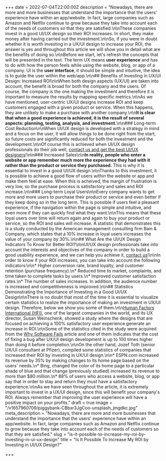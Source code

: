 +++
date = 2022-07-04T22:00:00Z
description = "Nowadays, there are more and more businesses that understand the importance that the users' experience have within an app/website. In fact, large companies such as Amazon and Netflix continue to grow because they take into account each of the needs of customers so that they are satisfied.\n\nThese companies invest in a good UI/UX design so their ROI increases. In short, they make money after having carried out the investment.\n\nSo, if you were in doubt whether it is worth investing in a UX/UI design to increase your ROI, the answer is yes and throughout this article we will show you in detail what are the benefits of doing so.\n\nBefore we start, let's refresh the concepts that will be presented in the text. The term UX means **user experience** and has to do with how the person feels while using the website, blog, or app of a company. UI is the **user interface**, it should be simple and intuitive, the idea is to guide the user within the web/app.\n\n## Benefits of Investing in UX/UI Design: Increased ROI\n\nWhen both design aspects (UX/UI) are taken into account, the benefit is broad for both the company and the users. Of course, the company is the one making the investment and therefore it is important to measure the results by mapping specific metrics.\n\nAs we have mentioned, user-centric UX/UI designs increase ROI and keep customers engaged with a given product or service. When this happens, they are unlikely to make a purchase with another company.\n\n**It is clear that when a good experience is achieved, it is the result of several aspects: planning, testing, analysis, and investment.**\n\n### Long-term Cost Reduction\n\nWhen UI/UX design is developed with a strategy in mind and a focus on the user, it will allow things to be done right from the start, so future costs are significantly reduced for both the investment and the development.\n\nOf course this is achieved when UI/UX design professionals do their job well, [contact us and get the best UI/UX designers](/contact)!\n\n### Increased Sales\n\n**In reality, people who enter a website or app remember much more the experience they had with it rather than the product or service they purchased.** This is why it is essential to invest in a good UI/UX design.\n\nThanks to this investment, it is possible to achieve a good flow of users within the website or app and make them feel at ease. When this is acheived, the margin of frustration is very low, so the purchase process is satisfactory and sales and ROI increase.\n\n### Long-term Loyal Users\n\nEvery company wants to get more and more users to purchase their product or service and even better if they keep doing so in the long term. This is possible if users feel a pleasant experience, if the navigation within the page is simple and intuitive, and even more if they can quickly find what they want.\n\nThis means that these loyal users over time will return again and again to buy your product or service, so the ROI and sales will increase. A statistic that demonstrates this is a study conducted by the American management consulting firm Bain & Company, which states that a 10% increase in loyal users increases the value of your company by 30%.\n\n## What Are the UI/UX Design Indicators To Know for Better ROI?\n\nUI/UX design professionals take into account the interests and objectives of the company in order to build a good usability experience, and we can help you achieve it, [contact us](/contact)!\n\nIn order to know if your ROI increases, you can take into account the following indicators:\n\n* Higher conversion rate, brand loyalty, and customer retention (purchase frequency).\n* Reduced time to market, complaints, and time taken to complete tasks by users.\n* Improved customer satisfaction rates.\n* The number of sales increases. In addition, the audience number is increased and competitiveness is improved.\n\n## Statistics Demonstrating the Importance of Investing in a Good UI/UX Design\n\nThere is no doubt that most of the time it is essential to visualize certain statistics to realize the importance of making an investment in UX/UI design. Therefore, below we show you some of them.\n\n[Human Factors International (HFI)](https://www.humanfactors.com/), one of the largest companies in the world, and its UX director, Susan Weinschenk, showed a study where the designs that are focused on achieving a 100% satisfactory user experience generate an increase in ROI.\n\nSome of the statistics cited in the study were acquired from the [Why Software Fails](http://spectrum.ieee.org/computing/software/why-software-fails) article and one of them indicates that the cost of fixing a bug after UX/UI design development is up to 100 times higher than doing it before completion.\n\nOn the other hand, Jozef Toth (senior UX/UI consultant at Pfizer), compiled some statistics of companies that increased their ROI by investing in UX/UI design.\n\n* ESPN.com increased its revenue by 35% by making changes to its home page based on the users' needs.\n* Bing, changed the color of its home page to a particular shade of blue and that change (previously studied) increased its revenue to more than $80 million.\n* 88% of users who access a website, blog, or app say that in order to stay and return they must have a satisfactory experience.\n\nAs we have seen throughout the article, it is extremely important to invest in a UX/UI design, since this will benefit your company's ROI. Always remember that improving the user experience will have a positive impact on your profits."
draft = true
image = "/v1657960709/piggybank-CBbxr3JgCoo-unsplash_jmgdkc.jpg"
meta_description = "Nowadays, there are more and more businesses that understand the importance that the users' experience have within an app/website. In fact, large companies such as Amazon and Netflix continue to grow because they take into account each of the needs of customers so that they are satisfied."
slug = "is-it-possible-to-increase-my-roi-by-investing-in-ui-ux-design"
title = "Is It Possible To Increase My ROI by Investing in UI/UX Design?"

+++
